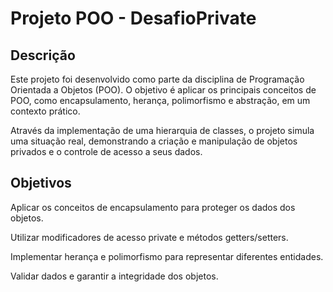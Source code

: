 # Projeto POO - DesafioPrivate
## Descrição

Este projeto foi desenvolvido como parte da disciplina de Programação Orientada a Objetos (POO). O objetivo é aplicar os principais conceitos de POO, como encapsulamento, herança, polimorfismo e abstração, em um contexto prático.

Através da implementação de uma hierarquia de classes, o projeto simula uma situação real, demonstrando a criação e manipulação de objetos privados e o controle de acesso a seus dados.

## Objetivos

Aplicar os conceitos de encapsulamento para proteger os dados dos objetos.

Utilizar modificadores de acesso private e métodos getters/setters.

Implementar herança e polimorfismo para representar diferentes entidades.

Validar dados e garantir a integridade dos objetos.
